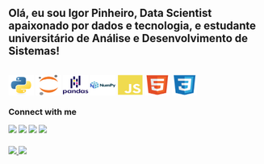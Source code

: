 ## Olá, eu sou Igor Pinheiro, Data Scientist apaixonado por dados e tecnologia, e estudante universitário de Análise e Desenvolvimento de Sistemas!


<div style="display: inline_block"><br>
  <img align="center" alt="Igor-Python" height="40" width="50" src="https://raw.githubusercontent.com/devicons/devicon/master/icons/python/python-original.svg">
  <img align="center" alt="Igor-Jupyter" height="40" width="50" src="https://raw.githubusercontent.com/devicons/devicon/master/icons/jupyter/jupyter-original.svg">
  <img align="center" alt="Igor-Pandas" height="40" width="50" src="https://raw.githubusercontent.com/devicons/devicon/master/icons/pandas/pandas-original-wordmark.svg">
  <img align="center" alt="Igor-Numpy" height="40" width="50" src="https://raw.githubusercontent.com/devicons/devicon/master/icons/numpy/numpy-original-wordmark.svg">
  <img align="center" alt="Igor-Js" height="40" width="50" src="https://raw.githubusercontent.com/devicons/devicon/master/icons/javascript/javascript-plain.svg">
  <img align="center" alt="Igor-HTML" height="40" width="50" src="https://raw.githubusercontent.com/devicons/devicon/master/icons/html5/html5-original.svg">
  <img align="center" alt="Igor-CSS" height="40" width="50" src="https://raw.githubusercontent.com/devicons/devicon/master/icons/css3/css3-original.svg">
  
  
  ### Connect with me
  
<div> 
  <a href="https://www.instagram.com/igorpiinheiroo?igsh=MW83cWNqMHV6cXl3eg==" target="_blank"><img src="https://img.shields.io/badge/-Instagram-%23E4405F?style=for-the-badge&logo=instagram&logoColor=white" target="_blank"></a>
<a href="https://discord.gg/igorpinheiro5160" target="_blank"><img src="https://img.shields.io/badge/Discord-7289DA?style=for-the-badge&logo=discord&logoColor=white" target="_blank"></a> 
  <a href = "mailto:igorcosta9908@gmail.com"><img src="https://img.shields.io/badge/-Gmail-%23333?style=for-the-badge&logo=gmail&logoColor=white" target="_blank"></a>
  <a href="https://www.linkedin.com/in/igor-pinheiro-2533b11a9" target="_blank"><img src="https://img.shields.io/badge/-LinkedIn-%230077B5?style=for-the-badge&logo=linkedin&logoColor=white" target="_blank"></a> 
  
</div>


###

<div>
  <a href="https://github.com/Igorpinheiro7">
  <img height="177em" src="https://github-readme-stats.vercel.app/api?username=Igorpinheiro&show_icons=true&theme=merko&include_all_commits=true&count_private=true"/>
  <img height="177em" src="https://github-readme-stats.vercel.app/api/top-langs/?username=Igorpinheiro&layout=compact&langs_count=7&theme=onedark"/>
</div>


</div>
